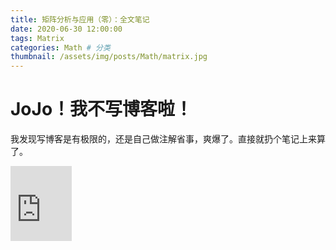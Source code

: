 ```yaml
---
title: 矩阵分析与应用（零）：全文笔记
date: 2020-06-30 12:00:00
tags: Matrix
categories: Math # 分类
thumbnail: /assets/img/posts/Math/matrix.jpg
---
```



# JoJo！我不写博客啦！

我发现写博客是有极限的，还是自己做注解省事，爽爆了。直接就扔个笔记上来算了。

<iframe src="https://onedrive.live.com/embed?cid=79CE635128896AC8&resid=79CE635128896AC8%213274&authkey=AH26aqOE_W_WUsk" width="98" height="120" frameborder="0" scrolling="no"></iframe>




